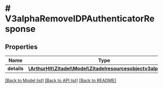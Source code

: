# # V3alphaRemoveIDPAuthenticatorResponse

## Properties

Name | Type | Description | Notes
------------ | ------------- | ------------- | -------------
**details** | [**\ArthurHlt\Zitadel\Model\Zitadelresourcesobjectv3alphaDetails**](Zitadelresourcesobjectv3alphaDetails.md) |  | [optional]

[[Back to Model list]](../../README.md#models) [[Back to API list]](../../README.md#endpoints) [[Back to README]](../../README.md)
